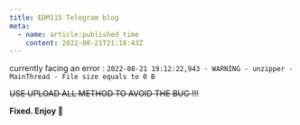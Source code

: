 ```yaml
---
title: EDM115 Telegram blog
meta:
  - name: article:published_time
    content: 2022-08-21T21:18:43Z
---
```


currently facing an error :
`2022-08-21 19:12:22,943 - WARNING - unzipper - MainThread - File size equals to 0 B`

~~USE UPLOAD ALL METHOD TO AVOID THE BUG !!!~~

**Fixed. Enjoy 🫶**
